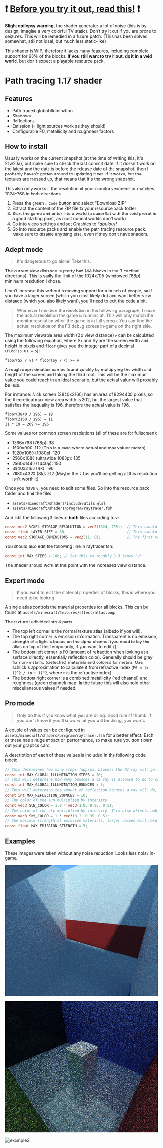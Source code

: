 # ❗ <ins>Before you try it out, read this!</ins> ❗

**Slight epilepsy warning**, the shader generates a lot of noise (this is by design, imagine a very colorful TV static). Don't try it out if you are prone to seizures. This will be remedied in a future patch. (This has been solved somewhat, still not ideal, but much less static-like)

This shader is WIP, therefore it lacks many features, including complete support for 90% of the blocks. **If you still want to try it out, do it in a void world**, but don't expect a playable resource pack.

# Path tracing 1.17 shader

## Features

- Path traced global illumination
- Shadows
- Reflections
- Emission (= light sources work as they should)
- Configurable F0, metallicity and roughness factors

## How to install

Usually works on the current snapshot (at the time of writing this, it's 21w20a), but make sure to check the last commit date! If it doesn't work on the latest and the date is before the release date of the snapshot, then I probably haven't gotten around to updating it yet. If it works, but the textures are messed up, that means that it's the wrong snapshot.

This also only works if the resolution of your monitors exceeds or matches 1024x768 in both directions

1. Press the green `⤓ Code` button and select "Download ZIP"
2. Extract the content of the ZIP file to your resource pack folder
3. Start the game and enter into a world (a superflat with the void preset is a good starting point, as most normal worlds don't work)
4. Go into video settings and set Graphics to _Fabulous!_
5. Go into resource packs and enable the path tracing resource pack. Make sure to disable anything else, even if they don't have shaders.

## Adept mode

> It's dangerous to go alone! Take this.

The current view distance is pretty bad (44 blocks in the 3 cardinal directions). This is sadly the limit of the 1024x705 (windowed 768p) minimum resolution I chose.

I can't increase this without removing support for a bunch of people, so if you have a larger screen (which you most likely do) and want better view distance (which you also likely want), you'll need to edit the code a bit.

> Whenever I mention the resolution in the following paragraph, I mean the actual resolution the game is running at. This will only match the monitor resolution when the game is in full screen. You can find the actual resolution on the F3 debug screen in-game on the right side.

The maximum viewable area width (2 x view distance) `v` can be calculated using the following equation, where Sx and Sy are the screen width and height in pixels and `floor` gives you the integer part of a decimal (`floor(5.6) = 5`):

```
floor(Sx / v) * floor(Sy / v) >= v
```

A rough approximation can be found quickly by multiplying the width and height of the screen and taking the third root. This will be the maximum value you could reach in an ideal scenario, but the actual value will probably be less.

For instance:
A 4k screen (3840x2160) has an area of 8294400 pixels, so the theoretical max view area width is 202, but the largest value that satisfies the inequality is 196, therefore the actual value is 196.

```
floor(3840 / 196) = 19
floor(2160 / 196) = 11
11 * 19 = 209 >= 196
```

Some values for common screen resolutions (all of these are for fullscreen):

- 1366x768 (768p): 98
- 1600x900: 112 (This is a case where actual and max values match)
- 1920x1080 (1080p): 120
- 2560x1080 (ultrawide 1080p): 135
- 2560x1440 (1440p): 150
- 3840x2160 (4k): 196
- 7680x4320 (8k): 312 (Maybe the 2 fps you'll be getting at this resolution isn't worth it)

Once you have `v`, you need to edit some files. Go into the resource pack folder and find the files

- `assets/minecraft/shaders/include/utils.glsl`
- `assets/minecraft/shaders/program/raytracer.fsh`

And edit the following 3 lines in **both** files according to v:

```glsl
const vec2 VOXEL_STORAGE_RESOLUTION = vec2(1024, 705);  // This should be the screen resolution you used earlier
const float LAYER_SIZE = 88;                            // This should be "v"
const vec2 STORAGE_DIMENSIONS = vec2(11, 8);            // The first value should be floor(screen width / v), the second value should be floor(screen height / v)
```

You should also edit the following line in raytracer.fsh:

```glsl
const int MAX_STEPS = 100; // Set this to roughly 2-3 times "v"
```

The shader should work at this point with the increased view distance.

## Expert mode

> If you want to edit the material properties of blocks, this is where you need to be looking.

A single atlas controls the material properties for all blocks. This can be found at `assets/minecraft/textures/effect/atlas.png`.

The texture is divided into 4 parts:

- The top left corner is the normal texture atlas (albedo if you will).
- The top right corner is emission information. Transparent is no emission, strength of a light is based on the alpha channel (you need to lay the atlas on top of this temporarily, if you want to edit it).
- The bottom left corner is F0 (amount of refraction when looking at a surface directly, essentially reflection color). Generally should be gray for non-metallic (dielectric) materials and colored for metals. Use schlick's approximation to calculate it from refractive index (`F0 = (n-1)^2 / (n + 1)^2`, where `n` is the refractive index).
- The bottom right corner is a combined metallicity (red channel) and roughness (green channel) map. In the future this will also hold other miscellaneous values if needed.

## Pro mode

> Only do this if you know what you are doing. Good rule of thumb: If you don't know if you'll know what you will be doing, you won't.

A couple of values can be configured in `assets/minecraft/shaders/program/raytracer.fsh` for a better effect. Each of these has a huge impact on performance, so make sure you don't burn out your graphcs card.

A description of each of these values is included in the following code block:

```glsl
// This determines how many steps (approx. blocks) the GI ray will go through to check bounce lighting (complexity: O(N))
const int MAX_GLOBAL_ILLUMINATION_STEPS = 10;
// This will determine how many bounces a GI ray is allowed to do to calculate the light level at a pixel (complexity: O(N^2))
const int MAX_GLOBAL_ILLUMINATION_BOUNCES = 3;
// This will determine the amount of reflection bounces a ray will do, if you increase it, mirror rooms will be better (complexity: O(N^˘3))
const int MAX_REFLECTION_BOUNCES = 10;
// The color of the sun multiplied by intensity
const vec3 SUN_COLOR = 1.0 * vec3(1.0, 0.95, 0.8);
// The color of the sky multiplied by intensity. This also affects ambient lighting
const vec3 SKY_COLOR = 1 * vec3(0.2, 0.35, 0.5);
// The maximum strength of emissive materials, larger values will result in coarser individual steps, but larger maximums
const float MAX_EMISSION_STRENGTH = 5;
```

## Examples

These images were taken without any noise reduction. Looks less noisy in-game.

![example1](images/gi-example1.png)

![example2](images/gi-example2.png)

![example3](images/gi-example3.png)
